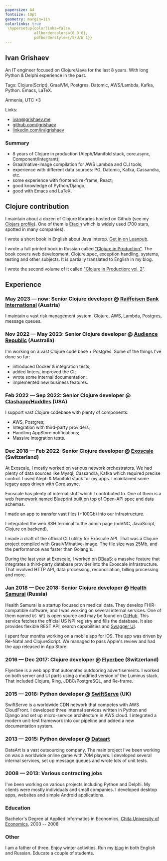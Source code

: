 ```yaml
---
papersize: A4
fontsize: 10pt
geometry: margin=1in
colorlinks: true
 \hypersetup{colorlinks=false,
             allbordercolors={0 0 0},
             pdfborderstyle={/S/U/W 1}}
---
```


## Ivan Grishaev

An IT engineer focused on Clojure/Java for the last 8 years. With long Python &
Delphi experience in the past.

Tags: Clojure(Script), GraalVM, Postgres, Datomic, AWS/Lambda, Kafka,
Python. Emacs, LaTeX.

Armenia, UTC +3

Links:

- [ivan@grishaev.me](mailto:ivan@grishaev.me)
- [github.com/igrishaev](https://github.com/igrishaev)
- [linkedin.com/in/igrishaev](https://linkedin.com/in/igrishaev)

### Summary
- 8 years of Clojure in production (Aleph/Manifold stack, core.async,
  Component/Integrant);
- Graal/native-image compilation for AWS Lambda and CLI tools;
- experience with different data sources: PG, Datomic, Kafka, Cassandra, etc.
- some experience with frontend: re-frame, React;
- good knowledge of Python/Django;
- good with Emacs and LaTeX.

## Clojure contribution

[etaoin]: https://github.com/igrishaev/etaoin

[clojars]: https://clojars.org/users/igrishaev

I maintain about a dozen of Clojure libraries hosted on Github (see my [Clojars
profile][clojars]). One of them is [Etaoin][etaoin] which is widely used (700
stars, spotted in many companies).

[book-clj-interop]: https://leanpub.com/clojure-java-interop/

I wrote a short book in English about Java interop. [Get in on
Leanpub][book-clj-interop].

[book-clj-prod]: https://grishaev.me/clojure-in-prod/

I wrote a full printed book in Russian called ["Clojure in
Production"][book-clj-prod]. The book covers web development, Clojure.spec,
exception handling, systems, testing and other subjects. It is partially
translated to English in my blog.

[book-clj-prod-2]: https://grishaev.me/clojure-in-prod-2/

I wrote the second volume of it called ["Clojure in Production:
vol. 2"][book-clj-prod-2].

## Experience

### May 2023 &mdash; now: Senior Clojure developer @ [Raiffeisen Bank International](https://www.rbinternational.com/en/raiffeisen.html) (Austria)

I maintain a vast risk management system. Clojure, AWS, Lambda, Postgres,
message queues.

### Nov 2022 &mdash; May 2023: Senior Clojure developer @ [Audience Republic](https://www.audiencerepublic.com/) (Australia)

I'm working on a vast Clojure code base + Postgres. Some of the things I've done
so far:

- introduced Docker & integration tests;
- added linters, improved the CI;
- wrote some internal documentation;
- implemented new business features.

### Feb 2022 &mdash; Sep 2022: Senior Clojure developer @ [Clashapp/Huddles](https://huddlesapp.co/) (USA)

I support vast Clojure codebase with plenty of components:

- AWS, Postgres;
- Integration with third-party providers;
- Handling AppStore notifications;
- Massive integration tests.

### Dec 2018 &mdash; Feb 2022: Senior Clojure developer @ [Exoscale](https://www.exoscale.com/) (Switzerland)

At Exoscale, I mostly worked on various network orchestrators. We had plenty of
data sources like Mysql, Cassandra, Kafka which required precise control. I used
Aleph & Manifold stack for my apps. I maintained some legacy apps driven with
Core.async.

Exoscale has plenty of internal stuff which I contributed to. One of them is a
web framework named Blueprint built on top of Open-API spec and data schemas.

I made an app to transfer vast files (+100Gb) into our infrastructure.

I integrated the web SSH terminal to the admin page (noVNC, JavaScript, Clojure
on backend).

I made a draft of the official CLI utility for Exoscale API. That was a Clojure
project compiled with GraalVM/native-image. The file size was 25Mb, and the
performance was faster than Golang's.

[dbaas]: https://www.exoscale.com/dbaas/

During the last year at Exoscale, I worked on [DBaaS][dbaas]: a massive feature
that integrates a third-party database provider into the Exoscale
infrastructure. That involved HTTP API, data processing, reconciliation, billing
processing and more.

### Jan 2018 &mdash; Dec 2018: Senior Clojure developer @ [Health Samurai](https://www.health-samurai.io/) (Russia)

[npi]: https://github.com/HealthSamurai/us-npi/
[npi-swagger]: https://npi.health-samurai.io/swagger

Health Samurai is a startup focused on medical data. They develop
FHIR-compatible software, and I was working on several internal services. One of
them named `US NPI` is open source and may be found on [GitHub][npi]. This
service fetches the official US NPI registry and fills the database. It also
provides flexible REST API, search capabilities and [Swagger UI][npi-swagger].

I spent four months working on a mobile app for iOS. The app was driven by
Re-Natal and ClojureScript. We managed to pass Apple's review and had the app
released in App Store.

### 2016 &mdash; Dec 2017: Clojure developer @ [Flyerbee](https://www.flyerbee.com/) (Switzerland)

Flyerbee is a web app that automates outdooring advertisements. I worked on both
server and UI parts using a modified version of the Luminus stack. That included
Clojure, Ring, JDBC/PostgreSQL, and Re-frame.

### 2015 &mdash; 2016: Python developer @ [SwiftServe](http://www.swiftserve.com/) (UK)

SwiftServe is a worldwide CDN network that competes with AWS CloudFront. I
developed three internal services written in Python and Django and set up
micro-service architecture in AWS cloud. I integrated a modern unit-test
framework into our pipeline and added a new documentation system.

### 2013 &mdash; 2015: Python developer @ [Dataart](http://www.dataart.com/)

DataArt is a vast outsourcing company. The main project I've been working on was
a worldwide online game with 70M players. I developed several internal
services, set up message queues and wrote lots of unit tests.

### 2008 &mdash; 2013: Various contracting jobs

I've been working on various projects including Python and Delphi. My clients
were mostly individuals and small companies. I developed desktop apps, websites
and simple Android applications.

### Education

Bachelor's Degree at Applied Informatics in Economics, [Chita University of
Economics](http://narhoz-chita.ru/), 2003 -- 2008

### Other

I am a father of three. Enjoy winter activities. Run my [blog][blog] in both
English and Russian. Educate a couple of students.

[blog]: https://grishaev.me
